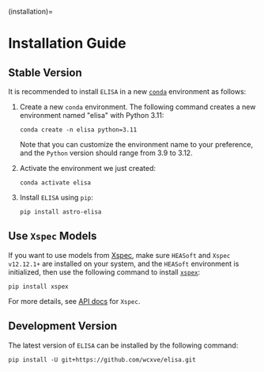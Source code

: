 (installation)=

# Installation Guide

## Stable Version

It is recommended to install ``ELISA`` in a new [``conda``](https://docs.conda.io/projects/conda/en/stable/user-guide/getting-started.html)
environment as follows:

1. Create a new ``conda`` environment. The following command creates a new
   environment named "elisa" with Python 3.11:

    ```console
    conda create -n elisa python=3.11
    ```

   Note that you can customize the environment name to your preference,
   and the ``Python`` version should range from 3.9 to 3.12.

2. Activate the environment we just created:

    ```console
    conda activate elisa
    ```

3. Install ``ELISA`` using ``pip``:

    ```console
    pip install astro-elisa
    ```


## Use ``Xspec`` Models
   If you want to use models from [Xspec](https://heasarc.gsfc.nasa.gov/xanadu/xspec/manual/Models.html),
   make sure ``HEASoft`` and ``Xspec v12.12.1+`` are installed on your system, and the
   ``HEASoft`` environment is initialized, then use the following command to
   install [``xspex``](https://github.com/wcxve/xspex):

   ```console
   pip install xspex
   ```

   For more details, see [API docs](https://astro-elisa.readthedocs.io/en/latest/apidoc/elisa.models.xspec.html) for ``Xspec``.


## Development Version
The latest version of ``ELISA`` can be installed by the following command:

   ```console
   pip install -U git+https://github.com/wcxve/elisa.git
   ```

